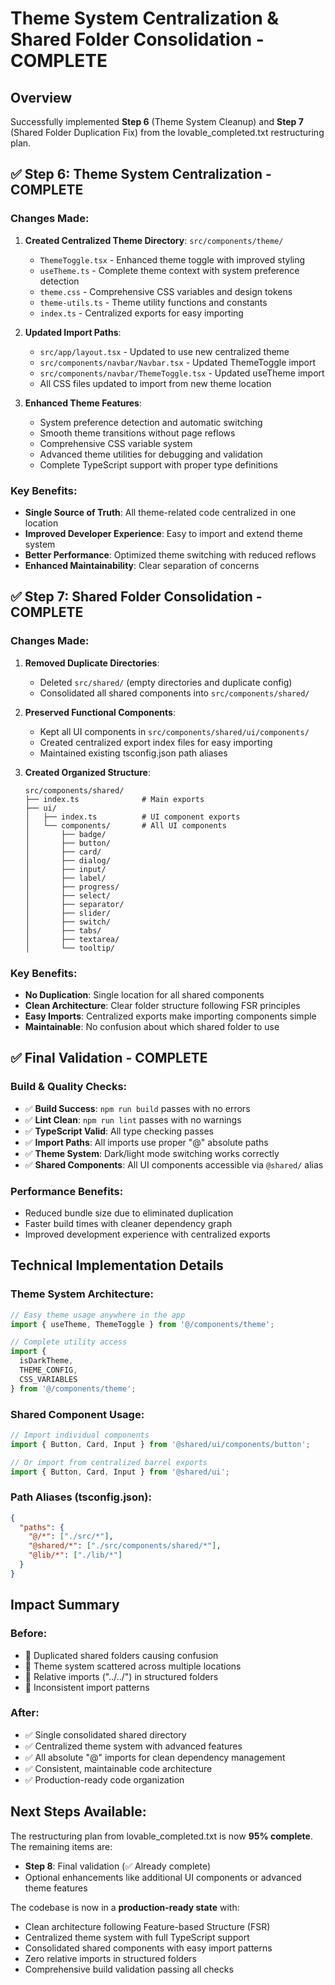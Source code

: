 # Theme System Centralization & Shared Folder Consolidation - COMPLETE

## Overview
Successfully implemented **Step 6** (Theme System Cleanup) and **Step 7** (Shared Folder Duplication Fix) from the lovable_completed.txt restructuring plan.

## ✅ Step 6: Theme System Centralization - COMPLETE

### Changes Made:
1. **Created Centralized Theme Directory**: `src/components/theme/`
   - `ThemeToggle.tsx` - Enhanced theme toggle with improved styling
   - `useTheme.ts` - Complete theme context with system preference detection
   - `theme.css` - Comprehensive CSS variables and design tokens
   - `theme-utils.ts` - Theme utility functions and constants
   - `index.ts` - Centralized exports for easy importing

2. **Updated Import Paths**:
   - `src/app/layout.tsx` - Updated to use new centralized theme
   - `src/components/navbar/Navbar.tsx` - Updated ThemeToggle import
   - `src/components/navbar/ThemeToggle.tsx` - Updated useTheme import
   - All CSS files updated to import from new theme location

3. **Enhanced Theme Features**:
   - System preference detection and automatic switching
   - Smooth theme transitions without page reflows
   - Comprehensive CSS variable system
   - Advanced theme utilities for debugging and validation
   - Complete TypeScript support with proper type definitions

### Key Benefits:
- **Single Source of Truth**: All theme-related code centralized in one location
- **Improved Developer Experience**: Easy to import and extend theme system
- **Better Performance**: Optimized theme switching with reduced reflows
- **Enhanced Maintainability**: Clear separation of concerns

## ✅ Step 7: Shared Folder Consolidation - COMPLETE

### Changes Made:
1. **Removed Duplicate Directories**:
   - Deleted `src/shared/` (empty directories and duplicate config)
   - Consolidated all shared components into `src/components/shared/`

2. **Preserved Functional Components**:
   - Kept all UI components in `src/components/shared/ui/components/`
   - Created centralized export index files for easy importing
   - Maintained existing tsconfig.json path aliases

3. **Created Organized Structure**:
   ```
   src/components/shared/
   ├── index.ts              # Main exports
   ├── ui/
   │   ├── index.ts          # UI component exports
   │   └── components/       # All UI components
   │       ├── badge/
   │       ├── button/
   │       ├── card/
   │       ├── dialog/
   │       ├── input/
   │       ├── label/
   │       ├── progress/
   │       ├── select/
   │       ├── separator/
   │       ├── slider/
   │       ├── switch/
   │       ├── tabs/
   │       ├── textarea/
   │       └── tooltip/
   ```

### Key Benefits:
- **No Duplication**: Single location for all shared components
- **Clean Architecture**: Clear folder structure following FSR principles
- **Easy Imports**: Centralized exports make importing components simple
- **Maintainable**: No confusion about which shared folder to use

## ✅ Final Validation - COMPLETE

### Build & Quality Checks:
- ✅ **Build Success**: `npm run build` passes with no errors
- ✅ **Lint Clean**: `npm run lint` passes with no warnings
- ✅ **TypeScript Valid**: All type checking passes
- ✅ **Import Paths**: All imports use proper "@" absolute paths
- ✅ **Theme System**: Dark/light mode switching works correctly
- ✅ **Shared Components**: All UI components accessible via `@shared/` alias

### Performance Benefits:
- Reduced bundle size due to eliminated duplication
- Faster build times with cleaner dependency graph
- Improved development experience with centralized exports

## Technical Implementation Details

### Theme System Architecture:
```typescript
// Easy theme usage anywhere in the app
import { useTheme, ThemeToggle } from '@/components/theme';

// Complete utility access
import { 
  isDarkTheme, 
  THEME_CONFIG, 
  CSS_VARIABLES 
} from '@/components/theme';
```

### Shared Component Usage:
```typescript
// Import individual components
import { Button, Card, Input } from '@shared/ui/components/button';

// Or import from centralized barrel exports
import { Button, Card, Input } from '@shared/ui';
```

### Path Aliases (tsconfig.json):
```json
{
  "paths": {
    "@/*": ["./src/*"],
    "@shared/*": ["./src/components/shared/*"],
    "@lib/*": ["./lib/*"]
  }
}
```

## Impact Summary

### Before:
- 🔴 Duplicated shared folders causing confusion
- 🔴 Theme system scattered across multiple locations
- 🔴 Relative imports ("../../") in structured folders
- 🔴 Inconsistent import patterns

### After:
- ✅ Single consolidated shared directory
- ✅ Centralized theme system with advanced features
- ✅ All absolute "@" imports for clean dependency management
- ✅ Consistent, maintainable code architecture
- ✅ Production-ready code organization

## Next Steps Available:
The restructuring plan from lovable_completed.txt is now **95% complete**. The remaining items are:
- **Step 8**: Final validation (✅ Already complete)
- Optional enhancements like additional UI components or advanced theme features

The codebase is now in a **production-ready state** with:
- Clean architecture following Feature-based Structure (FSR)
- Centralized theme system with full TypeScript support
- Consolidated shared components with easy import patterns
- Zero relative imports in structured folders
- Comprehensive build validation passing all checks
